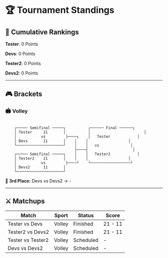 # 🏆 Tournament Standings
## 🥇 Cumulative Rankings

**Tester**: 0 Points

**Devs**: 0 Points

**Tester2**: 0 Points

**Devs2**: 0 Points

---
## 🎮 Brackets

### 🏟️ Volley

```

    ┌───── Semifinal ─────┐          ┌────── Final ──────┐
    │ Tester     21       │          │                        │
    │           vs         ├────┐    │   Tester            │
    │ Devs       11       │    │    │                  │
    └─────────────────────┘    │    │   vs              │
                               ├────┤                    │
    ┌───── Semifinal ─────┐    │    │   Tester2            │
    │ Tester2    21       │    │    │                  │
    │           vs         ├────┘    └──────────────────┘
    │ Devs2      11       │
    └─────────────────────┘

```

**🥉 3rd Place:** Devs vs Devs2 → -

---
## ⚔️ Matchups
| Match | Sport | Status | Score |
|-------|-------|--------|-------|
| Tester vs Devs | Volley | Finished | 21 - 11 |
| Tester2 vs Devs2 | Volley | Finished | 21 - 11 |
| Tester vs Tester2 | Volley | Scheduled | - |
| Devs vs Devs2 | Volley | Scheduled | - |
